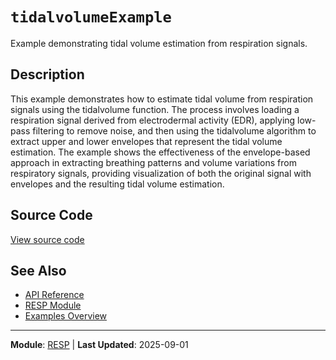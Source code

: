 # `tidalvolumeExample`

Example demonstrating tidal volume estimation from respiration signals.

## Description

This example demonstrates how to estimate tidal volume from respiration signals using the tidalvolume function. The process involves loading a respiration signal derived from electrodermal activity (EDR), applying low-pass filtering to remove noise, and then using the tidalvolume algorithm to extract upper and lower envelopes that represent the tidal volume estimation. The example shows the effectiveness of the envelope-based approach in extracting breathing patterns and volume variations from respiratory signals, providing visualization of both the original signal with envelopes and the resulting tidal volume estimation.

## Source Code

[View source code](https://github.com/BSICoS/biosigmat/tree/main/examples/resp/tidalvolumeExample.m)

## See Also

- [API Reference](../index.md)
- [RESP Module](../api/resp/index.md)
- [Examples Overview](index.md)

---

**Module**: [RESP](../api/resp/index.md) | **Last Updated**: 2025-09-01
